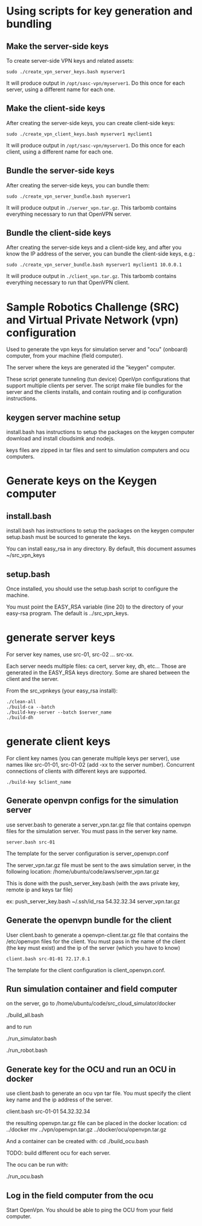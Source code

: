 # Using scripts for key generation and bundling

## Make the server-side keys

To create server-side VPN keys and related assets:
~~~
sudo ./create_vpn_server_keys.bash myserver1
~~~
It will produce output in `/opt/sasc-vpn/myserver1`. Do this once for each
server, using a different name for each one.

## Make the client-side keys

After creating the server-side keys, you can create client-side keys:
~~~
sudo ./create_vpn_client_keys.bash myserver1 myclient1
~~~
It will produce output in `/opt/sasc-vpn/myserver1`.  Do this once for each
client, using a different name for each one.

## Bundle the server-side keys

After creating the server-side keys, you can bundle them:
~~~
sudo ./create_vpn_server_bundle.bash myserver1
~~~
It will produce output in `./server_vpn.tar.gz`. This tarbomb contains
everything necessary to run that OpenVPN server.

## Bundle the client-side keys

After creating the server-side keys and a client-side key, and after you know
the IP address of the server, you can bundle the client-side keys, e.g.:
~~~
sudo ./create_vpn_server_bundle.bash myserver1 myclient1 10.0.0.1
~~~
It will produce output in `./client_vpn.tar.gz`. This tarbomb contains
everything necessary to run that OpenVPN client.

# Sample Robotics Challenge (SRC) and Virtual Private Network (vpn) configuration

Used to generate the vpn keys for simulation server and "ocu" (onboard) computer, from
your machine (field computer).

The server where the keys are generated id the "keygen" computer.

These script generate tunneling (tun device) OpenVpn configurations that support multiple clients
per server. The script make file bundles for the server and the clients installs, and contain
routing and ip configuration instructions.

## keygen server machine setup

install.bash has instructions to setup the packages on the keygen computer
download and install cloudsimk and nodejs.


keys files are zipped in tar files and sent to simulation computers and ocu computers.

# Generate keys on the Keygen computer

## install.bash ##

install.bash has instructions to setup the packages on the keygen computer
setup.bash must be sourced to generate the keys.

You can install easy_rsa in any directory. By default, this document assumes
~/src_vpn_keys

## setup.bash ##

Once installed, you should use the setup.bash script to configure the machine.

You must point the EASY_RSA
variable (line 20) to the directory of your easy-rsa program. The default
is ../src_vpn_keys.

# generate server keys #

For server key names, use src-01, src-02 ... src-xx.

Each server needs multiple files: ca cert, server key, dh, etc... Those are
generated in the EASY_RSA keys directory. Some are shared between the client and the server.

From the src_vpnkeys (your easy_rsa install):
~~~
./clean-all
./build-ca --batch
./build-key-server --batch $server_name
./build-dh
~~~

# generate client keys #

For client key names (you can generate multiple keys per server), use  names like src-01-01, src-01-02 (add -xx to
the server number). Concurrent connections of clients with different keys are supported.
~~~
./build-key $client_name
~~~

## Generate openvpn configs for the simulation server ##

use server.bash to generate a server_vpn.tar.gz file that contains openvpn files for the simulation server.
You must pass in the server key name.

`server.bash src-01`

The template for the server configuration is server_openvpn.conf

The server_vpn.tar.gz file must be sent to the aws simulation server, in the following location:
/home/ubuntu/code/aws/server_vpn.tar.gz

This is done with the push_server_key.bash (with the aws private key, remote ip and keys tar file)

ex: push_server_key.bash ~/.ssh/id_rsa 54.32.32.34 server_vpn.tar.gz

## Generate the openvpn bundle for the client ##

User client.bash to generate a openvpn-client.tar.gz file that contains the /etc/openvpn files for the client.
You must pass in the name of the client (the key must exist) and the ip of the server (which you have to know)

`client.bash src-01-01 72.17.0.1`

The template for the client configuration is client_openvpn.conf.


## Run simulation container and field computer

on the server, go to
/home/ubuntu/code/src_cloud_simulator/docker

  ./build_all.bash

and to run

  ./run_simulator.bash

  ./run_robot.bash


## Generate key for the OCU and run an OCU in docker

use client.bash to generate an ocu vpn tar file. You must specify the client key name and
the ip address of the server.

  client.bash src-01-01 54.32.32.34

the resulting openvpn.tar.gz file can be placed in the docker location:
  cd ../docker
  mv ../vpn/openvpn.tar.gz ../docker/ocu/openvpn.tar.gz

And a container can be created with:
  cd ./build_ocu.bash

TODO: build different ocu for each server.

The ocu can be run with:

  ./run_ocu.bash


## Log in the field computer from the ocu

Start OpenVpn. You should be able to ping the OCU from your field computer.


